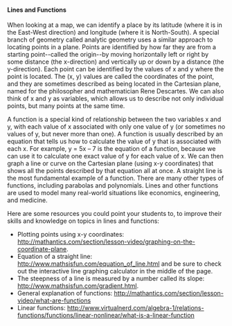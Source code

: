 #### Lines and Functions
 
When looking at a map, we can identify a place by its latitude (where it is in the East-West direction) and longitude (where it is North-South). A special branch of geometry called analytic geometry uses a similar approach to locating points in a plane. Points are identified by how far they are from a starting point--called the origin--by moving horizontally left or right by some distance (the x-direction) and vertically up or down by a distance (the y-direction). Each point can be identified by the values of x and y where the point is located. The (x, y) values are called the coordinates of the point, and they are sometimes described as being located in the Cartesian plane, named for the philosopher and mathematician Rene Descartes. We can also think of x and y as variables, which allows us to describe not only individual points, but many points at the same time.

A function is a special kind of relationship between the two variables x and y, with each value of x associated with only one value of y (or sometimes no values of y, but never more than one). A function is usually described by an equation that tells us how to calculate the value of y that is associated with each x. For example, y = 5x – 7 is the equation of a function, because we can use it to calculate one exact value of y for each value of x. We can then graph a line or curve on the Cartesian plane (using x-y coordinates) that shows all the points described by that equation all at once. A straight line is the most fundamental example of a function. There are many other types of functions, including parabolas and polynomials. Lines and other functions are used to model many real-world situations like economics, engineering, and medicine.

Here are some resources you could point your students to, to improve their skills and knowledge on topics in lines and functions:
* Plotting points using x-y coordinates: http://mathantics.com/section/lesson-video/graphing-on-the-coordinate-plane.
* Equation of a straight line: http://www.mathsisfun.com/equation_of_line.html and be sure to check out the interactive line graphing calculator in the middle of the page.
* The steepness of a line is measured by a number called its slope: http://www.mathsisfun.com/gradient.html.
* General explanation of functions: http://mathantics.com/section/lesson-video/what-are-functions
* Linear functions: http://www.virtualnerd.com/algebra-1/relations-functions/functions/linear-nonlinear/what-is-a-linear-function


